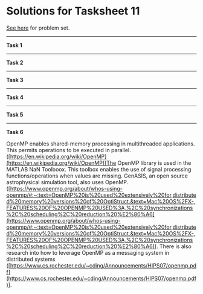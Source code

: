 # Solutions for Tasksheet 11
[See here](https://github.com/jvkoebbe/math4610/blob/master/tasksheets/tasksheet_11/html/tasksheet_11.html) for problem set.

<hr>

**Task 1**

<hr>

**Task 2**

<hr>

**Task 3**

<hr>

**Task 4**

<hr>

**Task 5**

<hr>

**Task 6**

OpenMP enables shared-memory processing in multithreaded applications. This permits operations to be executed in parallel. ([https://en.wikipedia.org/wiki/OpenMP](https://en.wikipedia.org/wiki/OpenMP))The OpenMP library is used in the MATLAB NaN Toolboox. This toolbox enables the use of signal processing functions/operations when values are missing. GenASIS, an open source
astrophysical simulation tool, also uses OpenMP.([https://www.openmp.org/about/whos-using-openmp/#:~:text=OpenMP%20is%20used%20extensively%20for,distributed%20memory%20versions%20of%20OptiStruct.&text=Mac%20OS%2FX-,FEATURES%20OF%20OPENMP%20USED%3A,%2C%20synchronizations%2C%20scheduling%2C%20reduction%20%E2%80%A6](https://www.openmp.org/about/whos-using-openmp/#:~:text=OpenMP%20is%20used%20extensively%20for,distributed%20memory%20versions%20of%20OptiStruct.&text=Mac%20OS%2FX-,FEATURES%20OF%20OPENMP%20USED%3A,%2C%20synchronizations%2C%20scheduling%2C%20reduction%20%E2%80%A6)). There is also research into how to leverage OpenMP as a messaging system in distributed systems ([https://www.cs.rochester.edu/~cding/Announcements/HIPS07/openmp.pdf](https://www.cs.rochester.edu/~cding/Announcements/HIPS07/openmp.pdf)]. 
